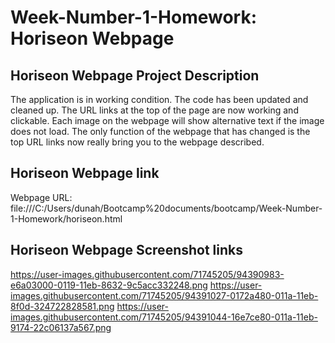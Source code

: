# Week-Number-1-Homework: Horiseon Webpage


## Horiseon Webpage Project Description
The application is in working condition. The code has been updated and cleaned up.
The URL links at the top of the page are now working and clickable. 
Each image on the webpage will show alternative text if the image does not load.
The only function of the webpage that has changed is the top URL links now really bring you to the webpage described.

## Horiseon Webpage link 
Webpage URL: file:///C:/Users/dunah/Bootcamp%20documents/bootcamp/Week-Number-1-Homework/horiseon.html

## Horiseon Webpage Screenshot links
https://user-images.githubusercontent.com/71745205/94390983-e6a03000-0119-11eb-8632-9c5acc332248.png
https://user-images.githubusercontent.com/71745205/94391027-0172a480-011a-11eb-8f0d-324722828581.png
https://user-images.githubusercontent.com/71745205/94391044-16e7ce80-011a-11eb-9174-22c06137a567.png